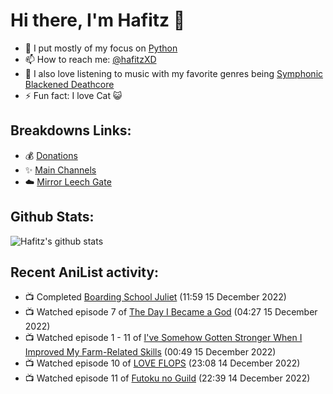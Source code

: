 # Hi there, I'm Hafitz 👋
- 🐍 I put mostly of my focus on [Python](https://python.org)
- 📫 How to reach me: [@hafitzXD](https://t.me/hafitzXD)
- 🎵 I also love listening to music with my favorite genres being [Symphonic Blackened Deathcore](https://youtu.be/qyYmS_iBcy4)
- ⚡ Fun fact: I love Cat 😺

## Breakdowns Links:
- 💰 [Donations](https://t.me/TheBreakdowns/2)
- ✨ [Main Channels](https://t.me/TheBreakdowns)
- ☁️ [Mirror Leech Gate](https://t.me/BreakdownsGate)

## Github Stats:
![Hafitz's github stats](https://github-readme-stats.vercel.app/api?username=breakdowns&show_icons=true&count_private=true&bg_color=00000000&text_color=777)

## Recent AniList activity:
<!-- ANILIST_ACTIVITY:start -->

-   📺 Completed [Boarding School Juliet](https://anilist.co/anime/101310) (11:59 15 December 2022)
-   📺 Watched episode 7 of [The Day I Became a God](https://anilist.co/anime/118419) (04:27 15 December 2022)
-   📺 Watched episode 1 - 11 of [I've Somehow Gotten Stronger When I Improved My Farm-Related Skills](https://anilist.co/anime/145815) (00:49 15 December 2022)
-   📺 Watched episode 10 of [LOVE FLOPS](https://anilist.co/anime/146676) (23:08 14 December 2022)
-   📺 Watched episode 11 of [Futoku no Guild](https://anilist.co/anime/146233) (22:39 14 December 2022)

<!-- ANILIST_ACTIVITY:end -->
